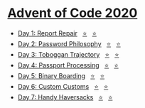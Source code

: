# [Advent of Code 2020](https://adventofcode.com/2020)

- [Day 1: Report Repair](https://adventofcode.com/2020/day/1) &nbsp; [⭐](day01/part1.py) &nbsp; [⭐](day01/part2.py)
- [Day 2: Password Philosophy](https://adventofcode.com/2020/day/2) &nbsp; [⭐](day02/part1.py) &nbsp; [⭐](day02/part2.py)
- [Day 3: Toboggan Trajectory](https://adventofcode.com/2020/day/3) &nbsp; [⭐](day03/part1.py) &nbsp; [⭐](day03/part2.py)
- [Day 4: Passport Processing](https://adventofcode.com/2020/day/4) &nbsp; [⭐](day04/part1.py) &nbsp; [⭐](day04/part2.py)
- [Day 5: Binary Boarding](https://adventofcode.com/2020/day/5) &nbsp; [⭐](day05/part1.py) &nbsp; [⭐](day05/part2.py)
- [Day 6: Custom Customs](https://adventofcode.com/2020/day/6) &nbsp; [⭐](day06/part1.py) &nbsp; [⭐](day06/part2.py)
- [Day 7: Handy Haversacks](https://adventofcode.com/2020/day/7) &nbsp; [⭐](day07/part1.py) &nbsp; [⭐](day07/part2.py)
